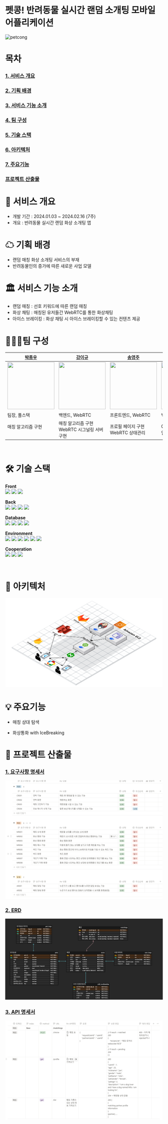 # 펫콩! 반려동물 실시간 랜덤 소개팅 모바일 어플리케이션


![petcong](./assets/petcong.PNG)

# 목차

### [**1. 서비스 개요**](#📌-서비스-개요)

### [**2. 기획 배경**](#☁-기획-배경)

### [**3. 서비스 기능 소개**](#🏛-서비스-기능-소개)

### [**4. 팀 구성**](#👨🏻‍💻-팀-구성)

### [**5. 기술 스택**](#🛠️-기술-스택)

### [**6. 아키텍처**](#🎨-아키텍처)

### [**7. 주요기능**](#💡-주요기능)

### [**프로젝트 산출물**](#📄-프로젝트-산출물)


# 📌 서비스 개요

- 개발 기간 : 2024.01.03 ~ 2024.02.16 (7주)
- 개요 : 반려동물 실시간 랜덤 화상 소개팅 앱

# ☁ 기획 배경

- 랜덤 매칭 화상 소개팅 서비스의 부재
- 반려동물인의 증가에 따른 새로운 사업 모델

# 🏛 서비스 기능 소개

- 랜덤 매칭 : 선호 키워드에 따른 랜덤 매칭
- 화상 채팅 : 매칭된 유저들간 WebRTC를 통한 화상채팅
- 아이스 브레이킹 : 화상 채팅 시 아이스 브레이킹할 수 있는 컨텐츠 제공

# 👨🏻‍💻팀 구성

| [박종우](https://github.com/jong29)                                                       | [강이규](https://github.com/EhighG)                                                      | [송영주](https://github.com/ztrl)                                                     | [신문영](https://github.com/ztrl)                                                   | [이정호](https://github.com/paul-lee-dev)                                                     | [주재원](https://github.com/lahmthebest)                                                 |
| ------------------------------------------------------------------------------------------ | ----------------------------------------------------------------------------------------- | ------------------------------------------------------------------------------------------ | ------------------------------------------------------------------------------------------ | ----------------------------------------------------------------------------------------- | ----------------------------------------------------------------------------------------- |
| <img src="https://avatars.githubusercontent.com/u/91371560?v=4" width="150" height="150"> | <img src="https://avatars.githubusercontent.com/u/91371560?v=4" width="150" height="150"> | <img src="https://avatars.githubusercontent.com/u/91371560?v=4" width="150" height="150"> | <img src="https://avatars.githubusercontent.com/u/91371560?v=4" width="150" height="150"> | <img src="https://avatars.githubusercontent.com/u/91371560?v=4" width="150" height="150"> | <img src="https://avatars.githubusercontent.com/u/91371560?v=4" width="150" height="150"> |
| 팀장, 풀스택                                                                               | 백엔드, WebRTC                                                                                    | 프론트엔드, WebRTC                                                                              | 백엔드, 인프라                                                                                | 프론트엔드                                                                                    | 프론트엔드                                                                                    |
| 매칭 알고리즘 구현<br/> <br/>                                | 매칭 알고리즘 구현<br/>WebRTC 시그널링 서버 구현<br/>                                           | 프로필 페이지 구현<br/>WebRTC 상태관리<br/>                                           | CI/CD 구축<br/> 인증/인가 서비스 구현<br/>                                            | 매칭페이지 구현<br/> Firebase 소셜로그인 구현                                               | 프로필 입력 구현<br/> UI/UX 디자인<br/>                                               |

<br/>

# 🛠️ 기술 스택

**Front**
<br/>
<img src="https://img.shields.io/badge/flutter-02569B?style=for-the-badge&logo=flutter&logoColor=white" width="auto" height="25">
<img src="https://img.shields.io/badge/getx-8A2BE2?style=for-the-badge&logo=getx&logoColor=white" width="auto" height="25">
<img src="https://img.shields.io/badge/webrtc-333333?style=for-the-badge&logo=webrtc&logoColor=white" width="auto" height="25">

**Back**
<br/>
<img src="https://img.shields.io/badge/springboot-6DB33F?style=for-the-badge&logo=springboot&logoColor=white" width="auto" height="25">
<img src="https://img.shields.io/badge/SPRING DATA JPA-6DB33F?style=for-the-badge&logoColor=white" width="auto" height="25">
<img src="https://img.shields.io/badge/querydsl-669DF6?style=for-the-badge&logoColor=white" width="auto" height="25">
<img src="https://img.shields.io/badge/SPRING SECURITY-6DB33F?style=for-the-badge&logo=springsecurity&logoColor=white" width="auto" height="25">

**Database**
<br/>
<img src="https://img.shields.io/badge/mysql-4479A1?style=for-the-badge&logo=mysql&logoColor=white" width="auto" height="25">
<img src="https://img.shields.io/badge/redis-DC382D?style=for-the-badge&logo=redis&logoColor=white" width="auto" height="25">
<img src="https://img.shields.io/badge/firebase-FFCA28?style=for-the-badge&logo=firebase&logoColor=white" width="auto" height="25">
<img src="https://img.shields.io/badge/amazons3-569A31?style=for-the-badge&logo=amazons3&logoColor=white" width="auto" height="25">

**Environment**
<br/>
<img src="https://img.shields.io/badge/nginx-009639?style=for-the-badge&logo=nginx&logoColor=white" width="auto" height="25">
<img src="https://img.shields.io/badge/docker-2496ED?style=for-the-badge&logo=docker&logoColor=white" width="auto" height="25">
<img src="https://img.shields.io/badge/EC2-FF9900?style=for-the-badge&logo=amazonec2&logoColor=white" width="auto" height="25">
<img src="https://img.shields.io/badge/jenkins-D24939?style=for-the-badge&logo=jenkins&logoColor=white" width="auto" height="25">
<img src="https://img.shields.io/badge/prometheus-E6522C?style=for-the-badge&logo=prometheus&logoColor=white" width="auto" height="25">
<img src="https://img.shields.io/badge/grafana-F46800?style=for-the-badge&logo=grafana&logoColor=white" width="auto" height="25">

**Cooperation**
<br/>
<img src="https://img.shields.io/badge/gitlab-FC6D26?style=for-the-badge&logo=gitlab&logoColor=white" width="auto" height="25">
<img src="https://img.shields.io/badge/jira-0052CC?style=for-the-badge&logo=jira&logoColor=white" width="auto" height="25">
<img src="https://img.shields.io/badge/notion-000000?style=for-the-badge&logo=notion&logoColor=white" width="auto" height="25">

<br/>

# 🎨 아키텍처

![아키텍처](./asset/architecture.png)
<br/>

# 💡 주요기능

- 매칭 상대 탐색


- 화상통화 with IceBreaking



# 📄 프로젝트 산출물

### [1. 요구사항 명세서]()

![Required](./asset/required.png)

### [2. ERD]()

![ERD](./asset/erd.png)

### [3. API 명세서]()

![API](./asset/api.png)
<br/>


